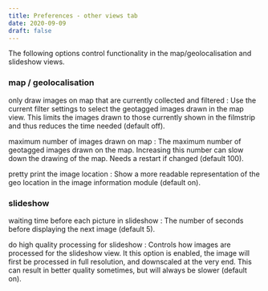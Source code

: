 ```yaml
---
title: Preferences - other views tab
date: 2020-09-09
draft: false
---
```


The following options control functionality in the map/geolocalisation and slideshow views.

### map / geolocalisation

only draw images on map that are currently collected and filtered
: Use the current filter settings to select the geotagged images drawn in the map view. This limits the images drawn to those currently shown in the filmstrip and thus reduces the time needed (default off).

maximum number of images drawn on map
: The maximum number of geotagged images drawn on the map. Increasing this number can slow down the drawing of the map. Needs a restart if changed (default 100).

pretty print the image location
: Show a more readable representation of the geo location in the image information module (default on). 

### slideshow

waiting time before each picture in slideshow
: The number of seconds before displaying the next image (default 5). 

do high quality processing for slideshow
: Controls how images are processed for the slideshow view. It this option is enabled, the image will first be processed in full resolution, and downscaled at the very end. This can result in better quality sometimes, but will always be slower (default on). 